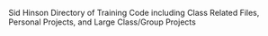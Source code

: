 Sid Hinson
Directory of Training Code including Class Related Files, Personal Projects, and Large Class/Group Projects

